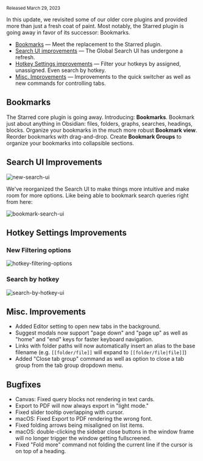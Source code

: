 <small>Released March 29, 2023</small>

In this update, we revisited some of our older core plugins and provided more than just a fresh coat of paint. Most notably, the Starred plugin is going away in favor of its successor: Bookmarks.

- [Bookmarks](#bookmarks) — Meet the replacement to the Starred plugin.
- [Search UI improvements](#search-ui-improvements) — The Global Search UI has undergone a refresh.
- [Hotkey Settings improvements](#hotkey-settings-improvements) — Filter your hotkeys by assigned, unassigned. Even search by hotkey.
- [Misc. Improvements](#misc-improvements) — Improvements to the quick switcher as well as new commands for controlling tabs.

## Bookmarks

The Starred core plugin is going away. Introducing: **Bookmarks**. Bookmark just about anything in Obsidian: files, folders, graphs, searches, headings, blocks. Organize your bookmarks in the much more robust **Bookmark view**. Reorder bookmarks with drag-and-drop. Create __Bookmark Groups__ to organize your bookmarks into collapsible sections.

## Search UI Improvements

<img alt="new-search-ui" src="https://user-images.githubusercontent.com/693981/228591430-6583bd93-f289-4ebb-ad5e-471db25f808e.png">

We've reorganized the Search UI to make things more intuitive and make room for more options. Like being able to bookmark search queries right from here:

<img alt="bookmark-search-ui" src="https://user-images.githubusercontent.com/693981/228591803-06d2bb79-8192-427b-8c6e-daaef08c84ec.png">

## Hotkey Settings Improvements

### New Filtering options

<img alt="hotkey-filtering-options" src="https://user-images.githubusercontent.com/693981/228592343-74ad4f95-3efe-409e-8f3e-435b3741e334.png">

### Search by hotkey

<img alt="search-by-hotkey-ui" src="https://user-images.githubusercontent.com/693981/228592415-db073fdd-5140-4c99-bd2d-1e7b6d419a42.png">

## Misc. Improvements

- Added Editor setting to open new tabs in the background.
- Suggest modals now support "page down" and "page up" as well as "home" and "end"  keys for faster keyboard navigation.
- Links with folder paths will now automatically insert an alias to the base filename (e.g. `[[folder/file]]` will expand to `[[folder/file|file]]`)
- Added "Close tab group" command as well as option to close a tab group from the tab group dropdown menu.

## Bugfixes

- Canvas: Fixed query blocks not rendering in text cards.
- Export to PDF will now always export in "light mode."
- Fixed slider tooltip overlapping with cursor.
- macOS: Fixed Export to PDF rendering the wrong font.
- Fixed folding arrows being misaligned on list items.
- macOS: double-clicking the sidebar close buttons in the window frame will no longer trigger the window getting fullscreened.
- Fixed "Fold more" command not folding the current line if the cursor is on top of a heading.
